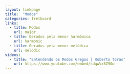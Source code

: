 ```yaml
---
layout: linkpage
title:  "Modos"
categories: fretboard
links:
  - title: Modos
    url: major
  - title: Gerados pela menor harmônica
    url: harmonic
  - title: Gerados pela menor melódica
    url: melodic
videos:
  - title: "Entendendo os Modos Gregos | Roberto Torao"
    url: https://www.youtube.com/embed/sdqwVx5Z9Go
---
```

